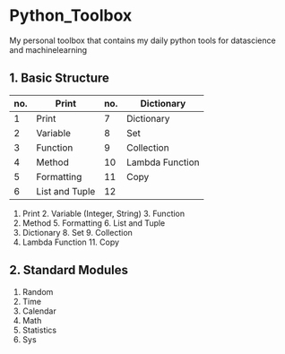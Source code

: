 # Python_Toolbox
My personal toolbox that contains my daily python tools for datascience and machinelearning

## 1. Basic Structure
|no.|Print|no.|Dictionary|
|------|---|---|---|
|1|Print|7|Dictionary|
|2|Variable|8|Set|
|3|Function|9|Collection|
|4|Method|10|Lambda Function|
|5|Formatting|11|Copy|
|6|List and Tuple|12||

1. Print    2. Variable (Integer, String)    3. Function
4. Method    5. Formatting    6. List and Tuple
7. Dictionary    8. Set    9. Collection
10. Lambda Function    11. Copy

## 2. Standard Modules
1. Random
2. Time
3. Calendar
4. Math
5. Statistics
6. Sys
